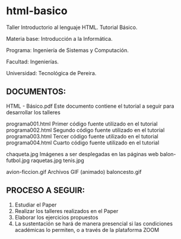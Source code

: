 # html-basico
Taller Introductorio al lenguaje HTML. Tutorial Básico.

Materia base: Introducción a la Informática.

Programa: Ingeniería de Sistemas y Computación.

Facultad: Ingenierías.

Universidad: Tecnológica de Pereira.

DOCUMENTOS:
-------------------------------------------------------------------------------------------------
HTML - Básico.pdf Este documento contiene el tutorial a seguir para desarrollar los talleres

programa001.html       Primer código fuente utilizado en el tutorial</span>
programa002.html       Segundo código fuente utilizado en el tutorial
programa003.html       Tercer código fuente utilizado en el tutorial
programa004.html       Cuarto código fuente utilizado en el tutorial

chaqueta.jpg           Imágenes a ser desplegadas en las páginas web
balon-futbol.jpg
raquetas.jpg
tenis.jpg

avion-ficcion.gif      Archivos GIF (animado)
baloncesto.gif

PROCESO A SEGUIR:
-----------------
1. Estudiar el Paper
2. Realizar los talleres realizados en el Paper
3. Elaborar los ejercicios propuestos
4. La sustentación se hará de manera presencial si las condiciones académicas lo permiten, o a través de la plataforma ZOOM
